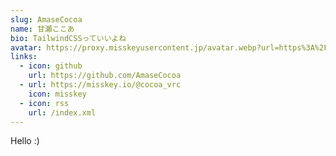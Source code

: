 ```yaml
---
slug: AmaseCocoa
name: 甘瀬ここあ
bio: TailwindCSSっていいよね
avatar: https://proxy.misskeyusercontent.jp/avatar.webp?url=https%3A%2F%2Fmedia.misskeyusercontent.jp%2Fio%2F15075520-9540-4b02-9657-18a5e40bae29.png&avatar=1
links:
  - icon: github
    url: https://github.com/AmaseCocoa
  - url: https://misskey.io/@cocoa_vrc
    icon: misskey
  - icon: rss
    url: /index.xml
---
```

Hello :)
